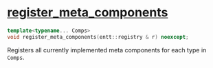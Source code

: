 # [register_meta_components](register_meta_components.hpp)

```cpp
template<typename... Comps>
void register_meta_components(entt::registry & r) noexcept;
```

Registers all currently implemented meta components for each type in `Comps`.